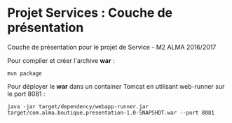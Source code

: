 Projet Services : Couche de présentation
========================================

Couche de présentation pour le projet de Service - M2 ALMA 2016/2017

Pour compiler et créer l'archive **war** :
```
mvn package
```

Pour déployer le **war** dans un container Tomcat en utilisant web-runner sur le port 8081 :
```
java -jar target/dependency/webapp-runner.jar target/com.alma.boutique.presentation-1.0-SNAPSHOT.war --port 8081
```